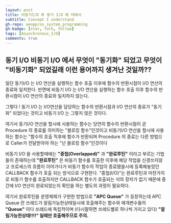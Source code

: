 ```yaml
---
layout: post
title: 비동기I/O 와 동기 I/O 에 대해서
subtitle: Concept I understand
gh-repo: aeopp/os_system_programming
gh-badge: [star, fork, follow]
tags: [Asynchronous_I/O]
comments: true
---
```


## 동기 I/O 비동기 I/O 에서 무엇이 "동기화" 되었고 무엇이 "비동기화" 되었길래 이런 용어까지 생겨난 것일까??
일단 동기I/O 는 I/O 연산을 실행하는 함수 호출 이후에 함수의 반환시점이 I/O 연산의 종료와 일치한다.
반면에 비동기 I/O 는 I/O 연산을 실행하는 함수 호출 이후 함수의 반환시점이 I/O 연산의 종료와 일치하지 않는다.

그렇다 ! 동기 I/O 는 I/O연산을 담당하는 함수의 반환시점과 I/O 연산의 종료가 "동기화" 되었다는 것이고
        비동기 I/O 는 그렇지 않은 것이다.

여기서 동기I/O 연산을 할시에 사용하는 함수는 당연히 함수의 반환시점이 곧 Procedure 의 종료를 의미하는 "블로킹 함수"인것이고
      비동기I/O 연산을 할시에 사용하는 함수는 "함수의 호출 직후에 함수가 반환되며 Procedure 의 종료는 다른 방법으로 Caller가 전달받아야 하는 "넌 블로킹 함수"인것이다

비동기 I/O 을 사용할때에는 **"중첩(Overlapped)"** 과 **"완료루틴"** 이라고 부르는 기법들이 존재하는데
**"완료루틴"** 은 비동기 함수를 호출한 이후에 해당 작업을 신경쓰지않고 프로세스의 흐름이 이어가다가 
비동기 함수의 작업이 종료됐을시에 등록해놓았던 CALLBACK 함수가 호출 되는 방식으로 구현한다.
"중첩(I/O)"는 완료루틴과 마찬가지로 비동기 함수를 호출하지만 CALLBACK 함수가 호출되는 식의 장치가 없기 때문에
중간에 I/O 연산이 완료되었는지 확인을 하는 별도의 과정이 필요하다.

여기서 완료루틴을 운영체제가 구현한 방법으로 **"APC Queue"** 가 등장하는데
APC Queue 란 쓰레드가 알림가능한상태일시에 호출해주는 함수와 매개변수들의 **"Queue"** 이다
쓰레드에 독립적이며 (다시말하면 쓰레드별로 하나씩 가지고 있다) **"알림가능한상태!!!!" 일때만 호출해주므로 주의.**


